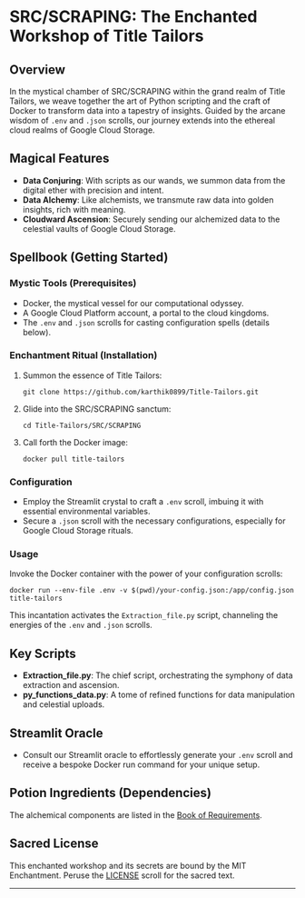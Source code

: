 # SRC/SCRAPING: The Enchanted Workshop of Title Tailors

## Overview
In the mystical chamber of SRC/SCRAPING within the grand realm of Title Tailors, we weave together the art of Python scripting and the craft of Docker to transform data into a tapestry of insights. Guided by the arcane wisdom of `.env` and `.json` scrolls, our journey extends into the ethereal cloud realms of Google Cloud Storage.

## Magical Features
- **Data Conjuring**: With scripts as our wands, we summon data from the digital ether with precision and intent.
- **Data Alchemy**: Like alchemists, we transmute raw data into golden insights, rich with meaning.
- **Cloudward Ascension**: Securely sending our alchemized data to the celestial vaults of Google Cloud Storage.

## Spellbook (Getting Started)

### Mystic Tools (Prerequisites)
- Docker, the mystical vessel for our computational odyssey.
- A Google Cloud Platform account, a portal to the cloud kingdoms.
- The `.env` and `.json` scrolls for casting configuration spells (details below).

### Enchantment Ritual (Installation)
1. Summon the essence of Title Tailors:
   ```
   git clone https://github.com/karthik0899/Title-Tailors.git
   ```
2. Glide into the SRC/SCRAPING sanctum:
   ```
   cd Title-Tailors/SRC/SCRAPING
   ```
3. Call forth the Docker image:
   ```
   docker pull title-tailors
   ```

### Configuration
- Employ the Streamlit crystal to craft a `.env` scroll, imbuing it with essential environmental variables.
- Secure a `.json` scroll with the necessary configurations, especially for Google Cloud Storage rituals.

### Usage
Invoke the Docker container with the power of your configuration scrolls:
```
docker run --env-file .env -v $(pwd)/your-config.json:/app/config.json title-tailors
```
This incantation activates the `Extraction_file.py` script, channeling the energies of the `.env` and `.json` scrolls.

## Key Scripts

- **Extraction_file.py**: The chief script, orchestrating the symphony of data extraction and ascension.
- **py_functions_data.py**: A tome of refined functions for data manipulation and celestial uploads.

## Streamlit Oracle
- Consult our Streamlit oracle to effortlessly generate your `.env` scroll and receive a bespoke Docker run command for your unique setup.

## Potion Ingredients (Dependencies)
The alchemical components are listed in the [Book of Requirements](https://github.com/karthik0899/Title-Tailors/blob/main/SRC/SCRAPING/requirements.txt).

## Sacred License
This enchanted workshop and its secrets are bound by the MIT Enchantment. Peruse the [LICENSE](https://github.com/karthik0899/Title-Tailors/blob/main/LICENSE) scroll for the sacred text.

---
